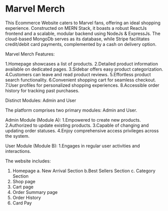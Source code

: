 # Marvel Merch

This Ecommerce Website caters to Marvel fans, offering an ideal shopping experience. Constructed on MERN Stack, it boasts a robust ReactJs frontend and a scalable, modular backend using NodeJs & ExpressJs. The cloud-based MongoDb serves as its database, while Stripe facilitates credit/debit card payments, complemented by a cash on delivery option.

Marvel Merch Features:

1.Homepage showcases a list of products.
2.Detailed product information available on dedicated pages.
3.Sidebar offers easy product categorization.
4.Customers can leave and read product reviews.
5.Effortless product search functionality.
6.Convenient shopping cart for seamless checkout.
7.User profiles for personalized shopping experiences.
8.Accessible order history for tracking past purchases.

Distinct Modules: Admin and User

The platform comprises two primary modules: Admin and User.


Admin Module (Module A):
1.Empowered to create new products.
2.Authorized to update existing products.
3.Capable of changing and updating order statuses.
4.Enjoy comprehensive access privileges across the system.

User Module (Module B):
1.Engages in regular user activities and interactions.

The website includes:
1. Homepage
 a. New Arrival Section
 b.Best Sellers Section
 c. Category Section
2. Shop page
3. Cart page
4. Order Summary page
5. Order History
6.  Card Pay
